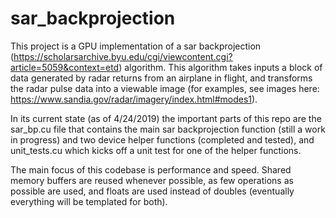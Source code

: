 # sar_backprojection

This project is a GPU implementation of a sar backprojection (https://scholarsarchive.byu.edu/cgi/viewcontent.cgi?article=5059&context=etd) algorithm. This algorithm takes inputs a block of data generated by radar returns from an airplane in flight, and transforms the radar pulse data into a viewable image (for examples, see images here: https://www.sandia.gov/radar/imagery/index.html#modes1).

In its current state (as of 4/24/2019) the important parts of this repo are the sar_bp.cu file that contains the main sar backprojection function (still a work in progress) and two device helper functions (completed and tested), and unit_tests.cu which kicks off a unit test for one of the helper functions. 

The main focus of this codebase is performance and speed. Shared memory buffers are reused whenever possible, as few operations as possible are used, and floats are used instead of doubles (eventually everything will be templated for both). 
